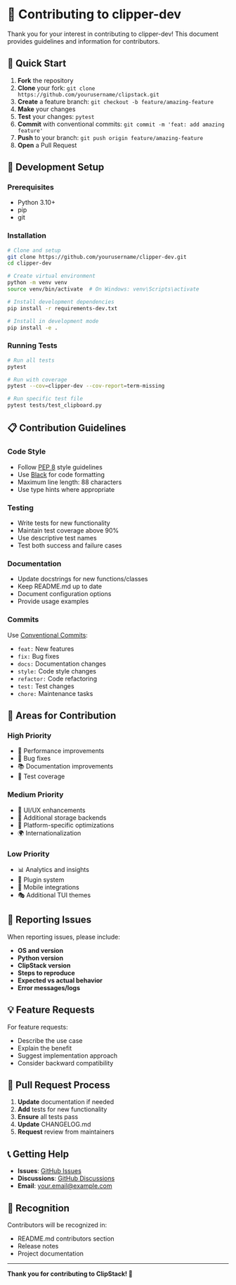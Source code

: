 # 🤝 Contributing to clipper-dev

Thank you for your interest in contributing to clipper-dev! This document provides guidelines and information for contributors.

## 🚀 Quick Start

1. **Fork** the repository
2. **Clone** your fork: `git clone https://github.com/yourusername/clipstack.git`
3. **Create** a feature branch: `git checkout -b feature/amazing-feature`
4. **Make** your changes
5. **Test** your changes: `pytest`
6. **Commit** with conventional commits: `git commit -m 'feat: add amazing feature'`
7. **Push** to your branch: `git push origin feature/amazing-feature`
8. **Open** a Pull Request

## 🧪 Development Setup

### Prerequisites

- Python 3.10+
- pip
- git

### Installation

```bash
# Clone and setup
git clone https://github.com/yourusername/clipper-dev.git
cd clipper-dev

# Create virtual environment
python -m venv venv
source venv/bin/activate  # On Windows: venv\Scripts\activate

# Install development dependencies
pip install -r requirements-dev.txt

# Install in development mode
pip install -e .
```

### Running Tests

```bash
# Run all tests
pytest

# Run with coverage
pytest --cov=clipper-dev --cov-report=term-missing

# Run specific test file
pytest tests/test_clipboard.py
```



## 📋 Contribution Guidelines

### Code Style

- Follow [PEP 8](https://pep8.org/) style guidelines
- Use [Black](https://black.readthedocs.io/) for code formatting
- Maximum line length: 88 characters
- Use type hints where appropriate

### Testing

- Write tests for new functionality
- Maintain test coverage above 90%
- Use descriptive test names
- Test both success and failure cases

### Documentation

- Update docstrings for new functions/classes
- Keep README.md up to date
- Document configuration options
- Provide usage examples

### Commits

Use [Conventional Commits](https://www.conventionalcommits.org/):

- `feat:` New features
- `fix:` Bug fixes
- `docs:` Documentation changes
- `style:` Code style changes
- `refactor:` Code refactoring
- `test:` Test changes
- `chore:` Maintenance tasks

## 🎯 Areas for Contribution

### High Priority

- 🚀 Performance improvements
- 🐛 Bug fixes
- 📚 Documentation improvements
- 🧪 Test coverage

### Medium Priority

- 🎨 UI/UX enhancements
- 🔧 Additional storage backends
- 📱 Platform-specific optimizations
- 🌍 Internationalization

### Low Priority

- 📊 Analytics and insights
- 🔌 Plugin system
- 📱 Mobile integrations
- 🎭 Additional TUI themes

## 🐛 Reporting Issues

When reporting issues, please include:

- **OS and version**
- **Python version**
- **ClipStack version**
- **Steps to reproduce**
- **Expected vs actual behavior**
- **Error messages/logs**

## 💡 Feature Requests

For feature requests:

- Describe the use case
- Explain the benefit
- Suggest implementation approach
- Consider backward compatibility

## 🚀 Pull Request Process

1. **Update** documentation if needed
2. **Add** tests for new functionality
3. **Ensure** all tests pass
4. **Update** CHANGELOG.md
5. **Request** review from maintainers

## 📞 Getting Help

- **Issues**: [GitHub Issues](https://github.com/yourusername/clipstack/issues)
- **Discussions**: [GitHub Discussions](https://github.com/yourusername/clipstack/discussions)
- **Email**: your.email@example.com

## 🙏 Recognition

Contributors will be recognized in:

- README.md contributors section
- Release notes
- Project documentation

---

**Thank you for contributing to ClipStack! 🚀**
